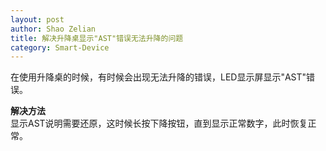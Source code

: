 ```yaml
---
layout: post
author: Shao Zelian
title: 解决升降桌显示"AST"错误无法升降的问题
category: Smart-Device
---
```


<!--more-->

在使用升降桌的时候，有时候会出现无法升降的错误，LED显示屏显示"AST"错误。<br/>

**解决方法**<br/>
显示AST说明需要还原，这时候长按下降按钮，直到显示正常数字，此时恢复正常。
